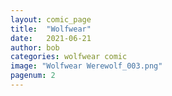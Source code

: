 ```yaml
---
layout: comic_page
title:  "Wolfwear"
date:   2021-06-21
author: bob
categories: wolfwear comic
image: "Wolfwear Werewolf_003.png"
pagenum: 2
---
```

